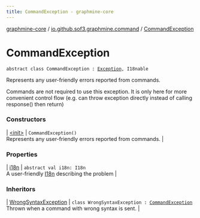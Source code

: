 ```yaml
---
title: CommandException - graphmine-core
---
```


[graphmine-core](../../index.html) / [io.github.sof3.graphmine.command](../index.html) / [CommandException](./index.html)

# CommandException

`abstract class CommandException : `[`Exception`](https://kotlinlang.org/api/latest/jvm/stdlib/kotlin/-exception/index.html)`, I18nable`

Represents any user-friendly errors reported from commands.

Commands are not required to use this exception. It is only here for more convenient control flow (e.g. can throw
exception directly instead of calling response() then return)

### Constructors

| [&lt;init&gt;](-init-.html) | `CommandException()`<br>Represents any user-friendly errors reported from commands. |

### Properties

| [i18n](i18n.html) | `abstract val i18n: I18n`<br>A user-friendly [I18n](#) describing the problem |

### Inheritors

| [WrongSyntaxException](../-wrong-syntax-exception/index.html) | `class WrongSyntaxException : `[`CommandException`](./index.html)<br>Thrown when a command with wrong syntax is sent. |

